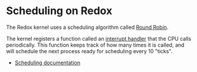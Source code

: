 Scheduling on Redox
===================

The Redox kernel uses a scheduling algorithm called [Round Robin](https://wiki.osdev.org/Scheduling_Algorithms#Round_Robin).

The kernel registers a function called an [interrupt handler](https://wiki.osdev.org/Interrupts) that the CPU calls periodically. This function keeps track of how many times it is called, and will schedule the next process ready for scheduling every 10 "ticks".

- [Scheduling documentation](https://wiki.osdev.org/Scheduling_Algorithms)
